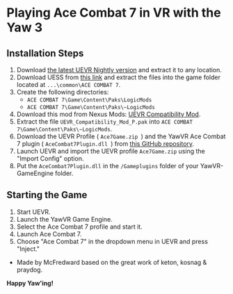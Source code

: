 # Playing Ace Combat 7 in VR with the Yaw 3

## Installation Steps

1. Download [the latest UEVR Nightly version](https://github.com/praydog/UEVR-nightly/releases) and extract it to any location.
2. Download UESS from [this link](https://www.nexusmods.com/acecombat7skiesunknown/mods/2474?tab=files) and extract the files into the game folder located at `...\common\ACE COMBAT 7`.
3. Create the following directories:
   - `ACE COMBAT 7\Game\Content\Paks\LogicMods`
   - `ACE COMBAT 7\Game\Content\Paks\~LogicMods`
4. Download this mod from Nexus Mods: [UEVR Compatibility Mod](https://www.nexusmods.com/acecombat7skiesunknown/mods/2387).
5. Extract the file `UEVR_Compatibility_Mod_P.pak` into `ACE COMBAT 7\Game\Content\Paks\~LogicMods`.
6. Download the UEVR Profile ( `Ace7Game.zip `) and the YawVR Ace Combat 7 plugin ( `AceCombat7Plugin.dll `) from [this GitHub repository](https://github.com/McFredward/ace-combat-uevr/releases).
7. Launch UEVR and import the UEVR profile `Ace7Game.zip` using the "Import Config" option.
8. Put the  `AceCombat7Plugin.dll` in the `/Gameplugins` folder of your YawVR-GameEngine folder.

## Starting the Game

1. Start UEVR.
2. Launch the YawVR Game Engine.
3. Select the Ace Combat 7 profile and start it.
4. Launch Ace Combat 7.
5. Choose "Ace Combat 7" in the dropdown menu in UEVR and press "Inject."

- Made by McFredward based on the great work of keton, kosnag & praydog.

**Happy Yaw'ing!**
